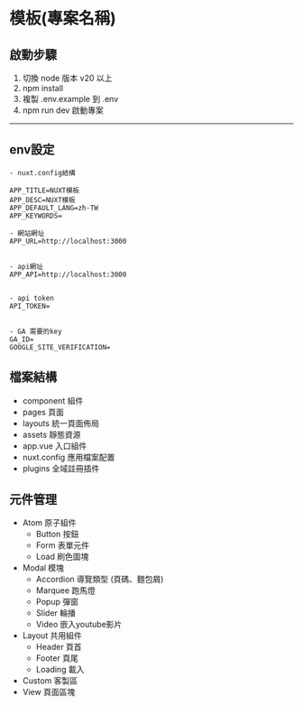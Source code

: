 # 模板(專案名稱)

## 啟動步驟

1. 切換 node 版本 v20 以上
2. npm install
3. 複製 .env.example 到 .env
4. npm run dev 啟動專案

---

## env設定

```
- nuxt.config結構

APP_TITLE=NUXT模板
APP_DESC=NUXT模板
APP_DEFAULT_LANG=zh-TW
APP_KEYWORDS=

- 網站網址
APP_URL=http://localhost:3000


- api網址
APP_API=http://localhost:3000


- api token
API_TOKEN=


- GA 需要的key
GA_ID=
GOOGLE_SITE_VERIFICATION=
```

## 檔案結構

  - component 組件
  - pages 頁面
  - layouts 統一頁面佈局
  - assets 靜態資源
  - app.vue 入口組件
  - nuxt.config 應用檔案配置
  - plugins 全域註冊插件

## 元件管理
- Atom 原子組件
  - Button 按鈕
  - Form 表單元件
  - Load 刷色圖塊
- Modal 模塊
  - Accordion 導覽類型 (頁碼、麵包屑)
  - Marquee 跑馬燈
  - Popup 彈窗
  - Slider 輪播
  - Video 嵌入youtube影片
- Layout 共用組件
  - Header 頁首
  - Footer 頁尾
  - Loading 載入
- Custom 客製區
- View 頁面區塊

